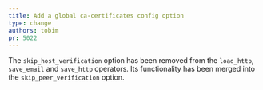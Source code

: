 ```yaml
---
title: Add a global ca-certificates config option
type: change
authors: tobim
pr: 5022
---
```


The `skip_host_verification` option has been removed from the `load_http`,
`save_email` and `save_http` operators. Its functionality has been merged into
the `skip_peer_verification` option.
